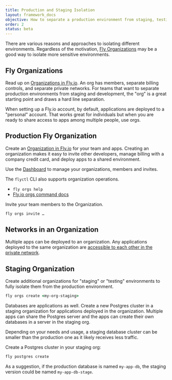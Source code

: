 ```yaml
---
title: Production and Staging Isolation
layout: framework_docs
objective: How to separate a production environment from staging, testing, dev, whatever.
order: 2
status: beta
---
```


There are various reasons and approaches to isolating different environments. Regardless of the motivation, [Fly Organizations](/docs/flyctl/orgs/) may be a good way to isolate more sensitive environments.

## Fly Organizations

Read up on [Organizations in Fly.io](/docs/flyctl/orgs/). An org has members, separate billing controls, and separate private networks. For teams that want to separate production environments from staging and development, the &quot;org&quot; is a great starting point and draws a hard line separation.

When setting up a Fly.io account, by default, applications are deployed to a &quot;personal&quot; account. That works great for individuals but when you are ready to share access to apps among multiple people, use orgs.

## Production Fly Organization

Create an [Organization in Fly.io](/docs/flyctl/orgs/) for your team and apps. Creating an organization makes it easy to invite other developers, manage billing with a company credit card, and deploy apps to a shared environment.

Use the [Dashboard](https://fly.io/dashboard/) to manage your organizations, members and invites.

The `flyctl` CLI also supports organization operations.

- `fly orgs help`
- [Fly.io orgs command docs](/docs/flyctl/orgs/)

Invite your team members to the Organization.

```cmd
fly orgs invite …
```

## Networks in an Organization

Multiple apps can be deployed to an organization. Any applications deployed to the same organization are [accessible to each other in the private network](/docs/reference/private-networking/).

## Staging Organization

Create additional organizations for &quot;staging&quot; or &quot;testing&quot; environments to fully isolate them from the production environment.

```cmd
fly orgs create <my-org-staging>
```

Databases are applications as well. Create a new Postgres cluster in a staging organization for applications deployed in the organization. Multiple apps can share the Postgres server and the apps can create their own databases in a server in the staging org.

Depending on your needs and usage, a staging database cluster can be smaller than the production one as it likely receives less traffic.

Create a Postgres cluster in your staging org:

```cmd
fly postgres create
```

As a suggestion, if the production database is named `my-app-db`, the staging version could be named `my-app-db-stage`.
